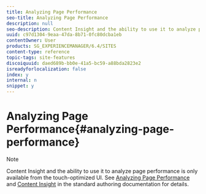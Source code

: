 ```yaml
---
title: Analyzing Page Performance
seo-title: Analyzing Page Performance
description: null
seo-description: Content Insight and the ability to use it to analyze page performance is only available from the touch-optimized UI.
uuid: c97d1304-9eaa-47da-8b71-0fc80dcba1eb
contentOwner: User
products: SG_EXPERIENCEMANAGER/6.4/SITES
content-type: reference
topic-tags: site-features
discoiquuid: daed689b-bb0e-41a5-bc59-a88bda2823e2
isreadyforlocalization: false
index: y
internal: n
snippet: y
---
```


# Analyzing Page Performance{#analyzing-page-performance}

>[!NOTE]
>
>Content Insight and the ability to use it to analyze page performance is only available from the touch-optimized UI. See [Analyzing Page Performance](../../authoring/using/ci-analyze.md) and [Content Insight](../../authoring/using/content-insights.md) in the standard authoring documentation for details.

